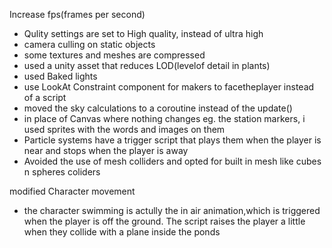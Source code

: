 Increase fps(frames per second)
- Qulity settings are set to High quality, instead of ultra high
- camera culling on static objects
- some textures and meshes are compressed
- used a unity asset that reduces LOD(levelof detail in plants)
- used Baked lights
- use LookAt Constraint component for makers to facetheplayer instead of a script
- moved the sky calculations to a coroutine instead of the update()
- in place of Canvas where nothing changes eg. the station markers, i used sprites with the words and images on them
- Particle systems have a trigger script that plays them when the player is near and stops when the player is away
- Avoided the use of mesh colliders and opted for built in mesh like cubes n spheres coliders


modified Character movement
- the character swimming is actully the in air animation,which is triggered when the player is off the ground.
  The script raises the player a little when they collide with a plane inside the ponds
